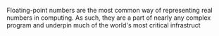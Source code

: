 Floating-point numbers are the most common way of representing real numbers in computing. As such, they are a part of nearly any complex program and underpin much of the world's most critical infrastruct
<!--stackedit_data:
eyJoaXN0b3J5IjpbOTI2MDY3NzUyXX0=
-->